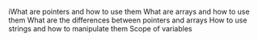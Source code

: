 iWhat are pointers and how to use them
What are arrays and how to use them
What are the differences between pointers and arrays
How to use strings and how to manipulate them
Scope of variables
